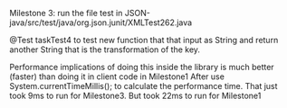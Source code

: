 Milestone 3:
run the file test in JSON-java/src/test/java/org.json.junit/XMLTest262.java

@Test
taskTest4 to test new function that that input as String and return another String that is the transformation of the key.

Performance implications of doing this inside the library is much better (faster) than doing it in client code in Milestone1
After use System.currentTimeMillis(); to calculate the performance time. 
That just took 9ms to run for Milestone3. But took 22ms to run for Milestone1

